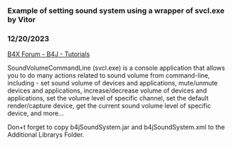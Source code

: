 ### Example of setting sound system using a wrapper of svcl.exe by Vitor
### 12/20/2023
[B4X Forum - B4J - Tutorials](https://www.b4x.com/android/forum/threads/158106/)

SoundVolumeCommandLine (svcl.exe) is a console application that allows you to do many actions related to sound volume from command-line, including - set sound volume of devices and applications, mute/unmute devices and applications, increase/decrease volume of devices and applications, set the volume level of specific channel, set the default render/capture device, get the current sound volume level of specific device, and more…  
  
Don+t forget to copy b4jSoundSystem.jar and b4jSoundSystem.xml to the Additional Librarys Folder.
